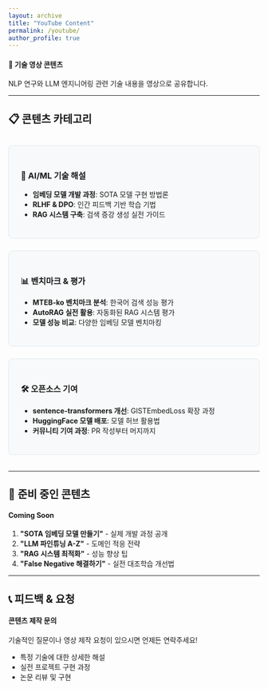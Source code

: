 ```yaml
---
layout: archive
title: "YouTube Content"
permalink: /youtube/
author_profile: true
---
```


<div class="notice--primary">
  <h4>🎥 기술 영상 콘텐츠</h4>
  <p>NLP 연구와 LLM 엔지니어링 관련 기술 내용을 영상으로 공유합니다.</p>
</div>

---

## 📋 콘텐츠 카테고리

<div style="display: grid; grid-template-columns: repeat(auto-fit, minmax(300px, 1fr)); gap: 1.5rem; margin: 2rem 0;">

<div style="padding: 1.5rem; border: 1px solid #e1e8ed; border-radius: 8px; background: #f8f9fa;">
  <h3>🤖 AI/ML 기술 해설</h3>
  <ul>
    <li><strong>임베딩 모델 개발 과정</strong>: SOTA 모델 구현 방법론</li>
    <li><strong>RLHF & DPO</strong>: 인간 피드백 기반 학습 기법</li>
    <li><strong>RAG 시스템 구축</strong>: 검색 증강 생성 실전 가이드</li>
  </ul>
</div>

<div style="padding: 1.5rem; border: 1px solid #e1e8ed; border-radius: 8px; background: #f8f9fa;">
  <h3>📊 벤치마크 & 평가</h3>
  <ul>
    <li><strong>MTEB-ko 벤치마크 분석</strong>: 한국어 검색 성능 평가</li>
    <li><strong>AutoRAG 실전 활용</strong>: 자동화된 RAG 시스템 평가</li>
    <li><strong>모델 성능 비교</strong>: 다양한 임베딩 모델 벤치마킹</li>
  </ul>
</div>

<div style="padding: 1.5rem; border: 1px solid #e1e8ed; border-radius: 8px; background: #f8f9fa;">
  <h3>🛠️ 오픈소스 기여</h3>
  <ul>
    <li><strong>sentence-transformers 개선</strong>: GISTEmbedLoss 확장 과정</li>
    <li><strong>HuggingFace 모델 배포</strong>: 모델 허브 활용법</li>
    <li><strong>커뮤니티 기여 과정</strong>: PR 작성부터 머지까지</li>
  </ul>
</div>

</div>

---

## 🚀 준비 중인 콘텐츠

<div class="notice--warning">
  <h4>Coming Soon</h4>
  <ol>
    <li><strong>"SOTA 임베딩 모델 만들기"</strong> - 실제 개발 과정 공개</li>
    <li><strong>"LLM 파인튜닝 A-Z"</strong> - 도메인 적응 전략</li>
    <li><strong>"RAG 시스템 최적화"</strong> - 성능 향상 팁</li>
    <li><strong>"False Negative 해결하기"</strong> - 실전 대조학습 개선법</li>
  </ol>
</div>

---

## 📞 피드백 & 요청

<div class="notice--info">
  <h4>콘텐츠 제작 문의</h4>
  <p>기술적인 질문이나 영상 제작 요청이 있으시면 언제든 연락주세요!</p>
  <ul>
    <li>특정 기술에 대한 상세한 해설</li>
    <li>실전 프로젝트 구현 과정</li>
    <li>논문 리뷰 및 구현</li>
  </ul>
</div>
